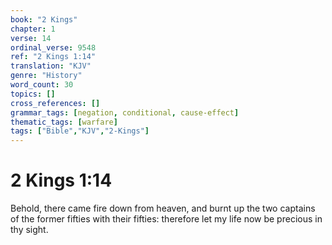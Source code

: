 ```yaml
---
book: "2 Kings"
chapter: 1
verse: 14
ordinal_verse: 9548
ref: "2 Kings 1:14"
translation: "KJV"
genre: "History"
word_count: 30
topics: []
cross_references: []
grammar_tags: [negation, conditional, cause-effect]
thematic_tags: [warfare]
tags: ["Bible","KJV","2-Kings"]
---
```


# 2 Kings 1:14

Behold, there came fire down from heaven, and burnt up the two captains of the former fifties with their fifties: therefore let my life now be precious in thy sight.
